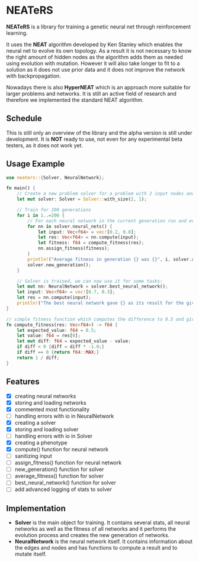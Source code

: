 # NEATeRS

**NEATeRS** is a library for training a genetic neural net through reinforcement learning.

It uses the **NEAT** algorithm developed by Ken Stanley which enables the neural net to evolve its own topology. As a result it is not necessary to know the right amount of hidden nodes as the algorithm adds them as needed using evolution with mutation. However it will also take longer to fit to a solution as it does not use prior data and it does not improve the network with backpropagation.

Nowadays there is also **HyperNEAT** which is an approach more suitable for larger problems and networks. It is still an active field of research and therefore we implemented the standard NEAT algorithm.

## Schedule

This is still only an overview of the library and the alpha version is still under development. It is **NOT** ready to use, not even for any experimental beta testers, as it does not work yet.

## Usage Example

```rust
use neaters::{Solver, NeuralNetwork};

fn main() {
	// Create a new problem solver for a problem with 2 input nodes and one output node:
	let mut solver: Solver = Solver::with_size(2, 1);

	// Train for 200 generations
	for i in 1..=200 {
		// For each neural network in the current generation run and evaluate them by assigning a fitness score:
		for nn in solver.neural_nets() {
			let input: Vec<f64> = vec![0.2, 0.8];
			let res: Vec<f64> = nn.compute(input);
			let fitness: f64 = compute_fitness(res);
			nn.assign_fitness(fitness);
		}
		println!("Average fitness in generation {} was {}", i, solver.average_fitness());
		solver.new_generation();
	}

	// Solver is trained, we can now use it for some tasks:
	let mut nn: NeuralNetwork = solver.best_neural_network();
	let input: Vec<f64> = vec![0.7, 0.3];
	let res = nn.compute(input);
	println!("The best neural network gave {} as its result for the given input", res[0]);
}

// simple fitness function which computes the difference to 0.5 and gives a higher fitness the closer the result is
fn compute_fitness(res: Vec<f64>) -> f64 {
	let expected_value: f64 = 0.5;
	let value: f64 = res[0];
	let mut diff: f64 = expected_value - value;
	if diff < 0 {diff = diff * -1.0;}
	if diff == 0 {return f64::MAX;}
	return 1 / diff;
}

```

## Features

- [x] creating neural networks
- [x] storing and loading networks
- [x] commented most functionality
- [ ] handling errors with io in NeuralNetwork
- [x] creating a solver
- [x] storing and loading solver
- [ ] handling errors with io in Solver
- [x] creating a phenotype
- [x] compute() function for neural network
- [ ] sanitizing input
- [ ] assign_fitness() function for neural network
- [ ] new_generation() function for solver
- [ ] average_fitness() function for solver
- [ ] best_neural_network() function for solver
- [ ] add advanced logging of stats to solver

## Implementation

- **Solver** is the main object for training. It contains several stats, all neural networks as well as the fitness of all networks and it performs the evolution process and creates the new generation of networks.
- **NeuralNetwork** is the neural network itself. It contains information about the edges and nodes and has functions to compute a result and to mutate itself.
